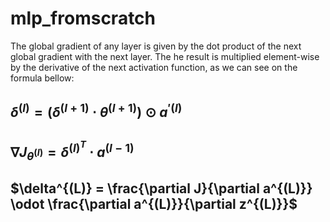 # mlp_fromscratch


The global gradient of any layer is given by the dot product of the next global gradient with the next layer. The he result is multiplied element-wise by the derivative of the next activation function, as we can see on the formula bellow:
## $\delta^{(l)} = (\delta^{(l+1)} \cdot \theta^{(l+1)}) \odot a^{'(l)}$
## $\nabla J_{\theta^{(l)}}  = \delta^{(l)^{T}} \cdot a^{(l-1)}$
## $\delta^{(L)} = \frac{\partial J}{\partial a^{(L)}} \odot \frac{\partial a^{(L)}}{\partial z^{(L)}}$
